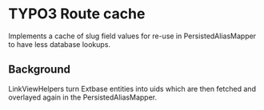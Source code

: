 # TYPO3 Route cache

Implements a cache of slug field values for re-use in PersistedAliasMapper to have less database lookups.

## Background

LinkViewHelpers turn Extbase entities into uids which are then fetched and overlayed again in the PersistedAliasMapper. 
